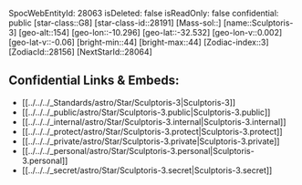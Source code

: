 ﻿---
location: [-32.532,10.296,154]
type: Star
tags:
- astro/Star

---
SpocWebEntityId: 28063
isDeleted: false
isReadOnly: false
confidential: public
[star-class::G8]
[star-class-id::28191]
[Mass-sol::]
[name::Sculptoris-3]
[geo-alt::154]
[geo-lon::-10.296]
[geo-lat::-32.532]
[geo-lon-v::0.002]
[geo-lat-v::-0.06]
[bright-min::44]
[bright-max::44]
[Zodiac-index::3]
[ZodiacId::28156]
[NextStarId::28064]



## Confidential Links & Embeds: 
- [[../../../_Standards/astro/Star/Sculptoris-3|Sculptoris-3]] 
- [[../../../_public/astro/Star/Sculptoris-3.public|Sculptoris-3.public]] 
- [[../../../_internal/astro/Star/Sculptoris-3.internal|Sculptoris-3.internal]] 
- [[../../../_protect/astro/Star/Sculptoris-3.protect|Sculptoris-3.protect]] 
- [[../../../_private/astro/Star/Sculptoris-3.private|Sculptoris-3.private]] 
- [[../../../_personal/astro/Star/Sculptoris-3.personal|Sculptoris-3.personal]] 
- [[../../../_secret/astro/Star/Sculptoris-3.secret|Sculptoris-3.secret]] 
